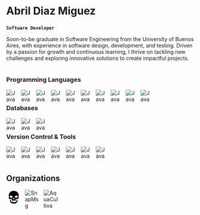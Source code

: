 # Abril Diaz Miguez
**`Software Developer`**


Soon-to-be graduate in Software Engineering from the University of Buenos Aires, with experience in software design, development, and testing. Driven by a passion for growth and continuous learning, I thrive on tackling new challenges and exploring innovative solutions to create impactful projects.

#

### Programming Languages

<img align ="left" alt="Java" width="30px" style="padding-right:10px;" src="https://cdn.jsdelivr.net/gh/devicons/devicon@latest/icons/c/c-original.svg"/>

<img align ="left" alt="Java" width="30px" style="padding-right:10px;" src="https://cdn.jsdelivr.net/gh/devicons/devicon@latest/icons/cplusplus/cplusplus-original.svg" />


<img align ="left" alt="Java" width="30px" style="padding-right:10px;" src="https://cdn.jsdelivr.net/gh/devicons/devicon@latest/icons/java/java-original.svg" />


<img align ="left" alt="Java" width="30px" style="padding-right:10px;" src="https://cdn.jsdelivr.net/gh/devicons/devicon@latest/icons/python/python-original.svg" />



<img align ="left" alt="Java" width="30px" style="padding-right:10px;" src="https://cdn.jsdelivr.net/gh/devicons/devicon@latest/icons/javascript/javascript-plain.svg" />


<img align ="left" alt="Java" width="30px" style="padding-right:10px;" src="https://cdn.jsdelivr.net/gh/devicons/devicon@latest/icons/typescript/typescript-plain.svg" />


<img align ="left" alt="Java" width="30px" style="padding-right:10px;" src="https://cdn.jsdelivr.net/gh/devicons/devicon@latest/icons/react/react-original.svg" />


<img align ="left" alt="Java" width="30px" style="padding-right:10px;" src="https://cdn.jsdelivr.net/gh/devicons/devicon@latest/icons/rust/rust-line.svg" />

<img align ="left" alt="Java" width="30px" style="padding-right:10px;" src="https://cdn.jsdelivr.net/gh/devicons/devicon@latest/icons/qt/qt-original.svg" />


<img align ="left" alt="Java" width="30px" style="padding-right:10px;" src="https://cdn.jsdelivr.net/gh/devicons/devicon@latest/icons/arduino/arduino-original.svg"/>


<br />

### Databases

<img align ="left" alt="Java" width="30px" style="padding-right:10px;" src="https://cdn.jsdelivr.net/gh/devicons/devicon@latest/icons/postgresql/postgresql-original.svg"/>

<img align ="left" alt="Java" width="30px" style="padding-right:10px;" src="https://cdn.jsdelivr.net/gh/devicons/devicon@latest/icons/mongodb/mongodb-original.svg" />

<img align ="left" alt="Java" width="30px" style="padding-right:10px;" src="https://cdn.jsdelivr.net/gh/devicons/devicon@latest/icons/pandas/pandas-original-wordmark.svg" />


<br />

### Version Control & Tools

<img align ="left" alt="Java" width="30px" style="padding-right:10px;" src="https://cdn.jsdelivr.net/gh/devicons/devicon@latest/icons/github/github-original.svg" />

<img align ="left" alt="Java" width="30px" style="padding-right:10px;" src="https://cdn.jsdelivr.net/gh/devicons/devicon@latest/icons/docker/docker-original.svg" />

<img align ="left" alt="Java" width="30px" style="padding-right:10px;" src="https://cdn.jsdelivr.net/gh/devicons/devicon@latest/icons/rabbitmq/rabbitmq-original.svg" />

<img align ="left" alt="Java" width="30px" style="padding-right:10px;" src="https://cdn.jsdelivr.net/gh/devicons/devicon@latest/icons/heroku/heroku-original-wordmark.svg" />

<img align ="left" alt="Java" width="30px" style="padding-right:10px;" src="https://cdn.jsdelivr.net/gh/devicons/devicon@latest/icons/fastapi/fastapi-original-wordmark.svg" />

<img align ="left" alt="Java" width="30px" style="padding-right:10px;" src="https://cdn.jsdelivr.net/gh/devicons/devicon@latest/icons/postman/postman-plain.svg" />

<img align ="left" alt="Java" width="30px" style="padding-right:10px;" src="https://cdn.jsdelivr.net/gh/devicons/devicon@latest/icons/kaggle/kaggle-original-wordmark.svg"/>


<br />
<br />

# 



## Organizations

<a href="https://github.com/Merok23/TPG-Taller-Left4dead-Grupo1">
  <img align="left" src="/assets/Left4Dead.svg" alt="TPG-Taller-Left4dead" width="40" style="padding-right:10px;" />
</a>

<a href="https://github.com/Taller2-Grupo4-SnapMsg">
  <img align="left" src="https://avatars.githubusercontent.com/u/143455083?s=200&v=4" alt="SnapMsg" width="40" style="padding-right:10px;" />
</a>

<a href="https://github.com/AquaCultiva">
  <img align="left" src="https://avatars.githubusercontent.com/u/170190575?s=200&v=4" alt="AquaCultiva" width="40" style="padding-right:10px;" />
</a>

<br clear="left" />
